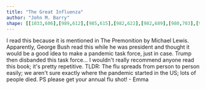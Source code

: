 ```yaml
---
title: "The Great Influenza"
author: "John M. Barry"
shape: [[1033,606],[989,612],[985,615],[982,622],[982,689],[980,703],[981,742],[978,1121],[979,1188],[975,1395],[976,1411],[974,1417],[974,1431],[977,1435],[983,1438],[1002,1438],[1030,1441],[1088,1439],[1092,1438],[1097,1431],[1097,1420],[1099,1411],[1101,1295],[1104,1254],[1108,1031],[1112,948],[1115,626],[1118,617],[1124,612],[1119,609],[1079,609],[1071,607],[1054,606]]
---
```

I read this because it is mentioned in The Premonition by Michael Lewis. Apparently, George Bush read this while he was president and thought it would be a good idea to make a pandemic task force, just in case. Trump then disbanded this task force... I wouldn't really recommend anyone read this book; it's pretty repetitive. TLDR: The flu spreads from person to person easily; we aren't sure exactly where the pandemic started in the US; lots of people died. PS please get your annual flu shot! - Emma
